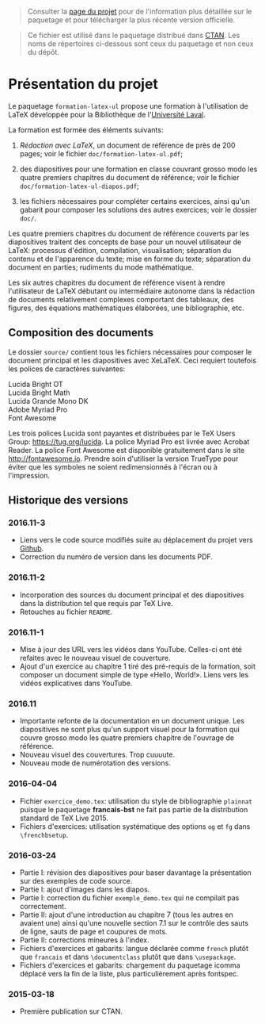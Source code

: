 > Consulter la
> [page du projet](https://vigou3.github.io/formation-latex-ul)
> pour de l'information plus détaillée sur le paquetage et pour
> télécharger la plus récente version officielle.

> Ce fichier est utilisé dans le paquetage distribué dans
> [CTAN](https://www.ctan.org/pkg/formation-latex-ul). Les noms de
> répertoires ci-dessous sont ceux du paquetage et non ceux du dépôt.

# Présentation du projet

Le paquetage `formation-latex-ul` propose une formation à
l'utilisation de LaTeX développée pour la Bibliothèque de
l'[Université Laval](https://www.ulaval.ca).

La formation est formée des éléments suivants:

1. *Rédaction avec LaTeX*, un document de référence de près de
   200 pages; voir le fichier `doc/formation-latex-ul.pdf`;

2. des diapositives pour une formation en classe couvrant grosso modo
   les quatre premiers chapitres du document de référence; voir le
   fichier `doc/formation-latex-ul-diapos.pdf`;

3. les fichiers nécessaires pour compléter certains exercices, ainsi
   qu'un gabarit pour composer les solutions des autres exercices; voir
   le dossier `doc/`.

Les quatre premiers chapitres du document de référence couverts par
les diapositives traitent des concepts de base pour un nouvel
utilisateur de LaTeX: processus d'édition, compilation, visualisation;
séparation du contenu et de l'apparence du texte; mise en forme du
texte; séparation du document en parties; rudiments du mode
mathématique.

Les six autres chapitres du document de référence visent à rendre
l'utilisateur de LaTeX débutant ou intermédiaire autonome dans la
rédaction de documents relativement complexes comportant des tableaux,
des figures, des équations mathématiques élaborées, une bibliographie,
etc.

## Composition des documents

Le dossier `source/` contient tous les fichiers nécessaires pour
composer le document principal et les diapositives avec XeLaTeX. Ceci
requiert toutefois les polices de caractères suivantes:

  Lucida Bright OT  
  Lucida Bright Math  
  Lucida Grande Mono DK  
  Adobe Myriad Pro  
  Font Awesome  

Les trois polices Lucida sont payantes et distribuées par le TeX Users
Group: https://tug.org/lucida. La police Myriad Pro est livrée avec
Acrobat Reader. La police Font Awesome est disponible gratuitement
dans le site http://fontawesome.io. Prendre soin d'utiliser la version
TrueType pour éviter que les symboles ne soient redimensionnés à
l'écran ou à l'impression.

## Historique des versions

### 2016.11-3

- Liens vers le code source modifiés suite au déplacement du projet
  vers [Github](https://github.com/vigou3/formation-latex-ul).
- Correction du numéro de version dans les documents PDF.

### 2016.11-2

- Incorporation des sources du document principal et des diapositives
  dans la distribution tel que requis par TeX Live.
- Retouches au fichier `README`.

### 2016.11-1

- Mise à jour des URL vers les vidéos dans YouTube. Celles-ci ont été
  refaites avec le nouveau visuel de couverture.
- Ajout d'un exercice au chapitre 1 tiré des pré-requis de la
  formation, soit composer un document simple de type «Hello, World!».
  Liens vers les vidéos explicatives dans YouTube.

### 2016.11

- Importante refonte de la documentation en un document unique. Les
  diapositives ne sont plus qu'un support visuel pour la formation qui
  couvre grosso modo les quatre premiers chapitre de l'ouvrage de
  référence.
- Nouveau visuel des couvertures. Trop cuuuute.
- Nouveau mode de numérotation des versions.

### 2016-04-04

- Fichier `exercice_demo.tex`: utilisation du style de bibliographie
  `plainnat` puisque le paquetage **francais-bst** ne fait pas partie de la
  distribution standard de TeX Live 2015.
- Fichiers d'exercices: utilisation systématique des options `og` et
  `fg` dans `\frenchbsetup`.

### 2016-03-24

- Partie I: révision des diapositives pour baser davantage la
  présentation sur des exemples de code source.
- Partie I: ajout d'images dans les diapos.
- Partie I: correction du fichier `exemple_demo.tex` qui ne compilait
  pas correctement.
- Partie II: ajout d'une introduction au chapitre 7 (tous les autres
  en avaient une) ainsi qu'une nouvelle section 7.1 sur le contrôle
  des sauts de ligne, sauts de page et coupures de mots.
- Partie II: corrections mineures à l'index.
- Fichiers d'exercices et gabarits: langue déclarée comme `french`
  plutôt que `francais` et dans `\documentclass` plutôt que dans
  `\usepackage`.
- Fichiers d'exercices et gabarits: chargement du paquetage icomma
  déplacé vers la fin de la liste, plus particulièrement après
  fontspec.

### 2015-03-18

- Première publication sur CTAN.
